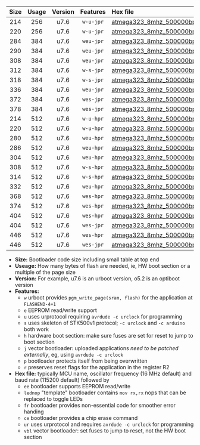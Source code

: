 |Size|Usage|Version|Features|Hex file|
|:-:|:-:|:-:|:-:|:--|
|214|256|u7.6|`w-u-jpr`|[atmega323_8mhz_500000bps_ur_vbl.hex](https://raw.githubusercontent.com/stefanrueger/urboot/main/atmega323_8mhz_500000bps_ur_vbl.hex)|
|220|256|u7.6|`w-u-jpr`|[atmega323_8mhz_500000bps_lednop_ur_vbl.hex](https://raw.githubusercontent.com/stefanrueger/urboot/main/atmega323_8mhz_500000bps_lednop_ur_vbl.hex)|
|284|384|u7.6|`weu-jpr`|[atmega323_8mhz_500000bps_ee_ur_vbl.hex](https://raw.githubusercontent.com/stefanrueger/urboot/main/atmega323_8mhz_500000bps_ee_ur_vbl.hex)|
|290|384|u7.6|`weu-jpr`|[atmega323_8mhz_500000bps_ee_lednop_ur_vbl.hex](https://raw.githubusercontent.com/stefanrueger/urboot/main/atmega323_8mhz_500000bps_ee_lednop_ur_vbl.hex)|
|308|384|u7.6|`weu-jpr`|[atmega323_8mhz_500000bps_ee_lednop_fr_ur_vbl.hex](https://raw.githubusercontent.com/stefanrueger/urboot/main/atmega323_8mhz_500000bps_ee_lednop_fr_ur_vbl.hex)|
|312|384|u7.6|`w-s-jpr`|[atmega323_8mhz_500000bps_vbl.hex](https://raw.githubusercontent.com/stefanrueger/urboot/main/atmega323_8mhz_500000bps_vbl.hex)|
|318|384|u7.6|`w-s-jpr`|[atmega323_8mhz_500000bps_lednop_vbl.hex](https://raw.githubusercontent.com/stefanrueger/urboot/main/atmega323_8mhz_500000bps_lednop_vbl.hex)|
|336|384|u7.6|`weu-jpr`|[atmega323_8mhz_500000bps_ee_lednop_fr_ce_ur_vbl.hex](https://raw.githubusercontent.com/stefanrueger/urboot/main/atmega323_8mhz_500000bps_ee_lednop_fr_ce_ur_vbl.hex)|
|372|384|u7.6|`wes-jpr`|[atmega323_8mhz_500000bps_ee_vbl.hex](https://raw.githubusercontent.com/stefanrueger/urboot/main/atmega323_8mhz_500000bps_ee_vbl.hex)|
|378|384|u7.6|`wes-jpr`|[atmega323_8mhz_500000bps_ee_lednop_vbl.hex](https://raw.githubusercontent.com/stefanrueger/urboot/main/atmega323_8mhz_500000bps_ee_lednop_vbl.hex)|
|214|512|u7.6|`w-u-hpr`|[atmega323_8mhz_500000bps_ur.hex](https://raw.githubusercontent.com/stefanrueger/urboot/main/atmega323_8mhz_500000bps_ur.hex)|
|220|512|u7.6|`w-u-hpr`|[atmega323_8mhz_500000bps_lednop_ur.hex](https://raw.githubusercontent.com/stefanrueger/urboot/main/atmega323_8mhz_500000bps_lednop_ur.hex)|
|280|512|u7.6|`weu-hpr`|[atmega323_8mhz_500000bps_ee_ur.hex](https://raw.githubusercontent.com/stefanrueger/urboot/main/atmega323_8mhz_500000bps_ee_ur.hex)|
|286|512|u7.6|`weu-hpr`|[atmega323_8mhz_500000bps_ee_lednop_ur.hex](https://raw.githubusercontent.com/stefanrueger/urboot/main/atmega323_8mhz_500000bps_ee_lednop_ur.hex)|
|304|512|u7.6|`weu-hpr`|[atmega323_8mhz_500000bps_ee_lednop_fr_ur.hex](https://raw.githubusercontent.com/stefanrueger/urboot/main/atmega323_8mhz_500000bps_ee_lednop_fr_ur.hex)|
|308|512|u7.6|`w-s-hpr`|[atmega323_8mhz_500000bps.hex](https://raw.githubusercontent.com/stefanrueger/urboot/main/atmega323_8mhz_500000bps.hex)|
|314|512|u7.6|`w-s-hpr`|[atmega323_8mhz_500000bps_lednop.hex](https://raw.githubusercontent.com/stefanrueger/urboot/main/atmega323_8mhz_500000bps_lednop.hex)|
|332|512|u7.6|`weu-hpr`|[atmega323_8mhz_500000bps_ee_lednop_fr_ce_ur.hex](https://raw.githubusercontent.com/stefanrueger/urboot/main/atmega323_8mhz_500000bps_ee_lednop_fr_ce_ur.hex)|
|368|512|u7.6|`wes-hpr`|[atmega323_8mhz_500000bps_ee.hex](https://raw.githubusercontent.com/stefanrueger/urboot/main/atmega323_8mhz_500000bps_ee.hex)|
|374|512|u7.6|`wes-hpr`|[atmega323_8mhz_500000bps_ee_lednop.hex](https://raw.githubusercontent.com/stefanrueger/urboot/main/atmega323_8mhz_500000bps_ee_lednop.hex)|
|404|512|u7.6|`wes-hpr`|[atmega323_8mhz_500000bps_ee_lednop_fr.hex](https://raw.githubusercontent.com/stefanrueger/urboot/main/atmega323_8mhz_500000bps_ee_lednop_fr.hex)|
|404|512|u7.6|`wes-jpr`|[atmega323_8mhz_500000bps_ee_lednop_fr_vbl.hex](https://raw.githubusercontent.com/stefanrueger/urboot/main/atmega323_8mhz_500000bps_ee_lednop_fr_vbl.hex)|
|446|512|u7.6|`wes-hpr`|[atmega323_8mhz_500000bps_ee_lednop_fr_ce.hex](https://raw.githubusercontent.com/stefanrueger/urboot/main/atmega323_8mhz_500000bps_ee_lednop_fr_ce.hex)|
|446|512|u7.6|`wes-jpr`|[atmega323_8mhz_500000bps_ee_lednop_fr_ce_vbl.hex](https://raw.githubusercontent.com/stefanrueger/urboot/main/atmega323_8mhz_500000bps_ee_lednop_fr_ce_vbl.hex)|

- **Size:** Bootloader code size including small table at top end
- **Useage:** How many bytes of flash are needed, ie, HW boot section or a multiple of the page size
- **Version:** For example, u7.6 is an urboot version, o5.2 is an optiboot version
- **Features:**
  + `w` urboot provides `pgm_write_page(sram, flash)` for the application at `FLASHEND-4+1`
  + `e` EEPROM read/write support
  + `u` uses urprotocol requiring `avrdude -c urclock` for programming
  + `s` uses skeleton of STK500v1 protocol; `-c urclock` and `-c arduino` both work
  + `h` hardware boot section: make sure fuses are set for reset to jump to boot section
  + `j` vector bootloader: uploaded applications *need to be patched externally*, eg, using `avrdude -c urclock`
  + `p` bootloader protects itself from being overwritten
  + `r` preserves reset flags for the application in the register R2
- **Hex file:** typically MCU name, oscillator frequency (16 MHz default) and baud rate (115200 default) followed by
  + `ee` bootloader supports EEPROM read/write
  + `lednop` "template" bootloader contains `mov rx,rx` nops that can be replaced to toggle LEDs
  + `fr` bootloader provides non-essential code for smoother error handing
  + `ce` bootloader provides a chip erase command
  + `ur` uses urprotocol and requires `avrdude -c urclock` for programming
  + `vbl` vector bootloader: set fuses to jump to reset, not the HW boot section
